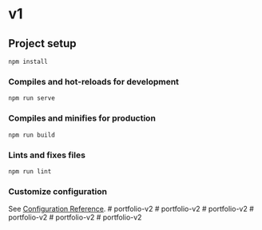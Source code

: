 # v1

## Project setup
```
npm install
```

### Compiles and hot-reloads for development
```
npm run serve
```

### Compiles and minifies for production
```
npm run build
```

### Lints and fixes files
```
npm run lint
```

### Customize configuration
See [Configuration Reference](https://cli.vuejs.org/config/).
#   p o r t f o l i o - v 2  
 #   p o r t f o l i o - v 2  
 #   p o r t f o l i o - v 2  
 #   p o r t f o l i o - v 2  
 #   p o r t f o l i o - v 2  
 #   p o r t f o l i o - v 2  
 